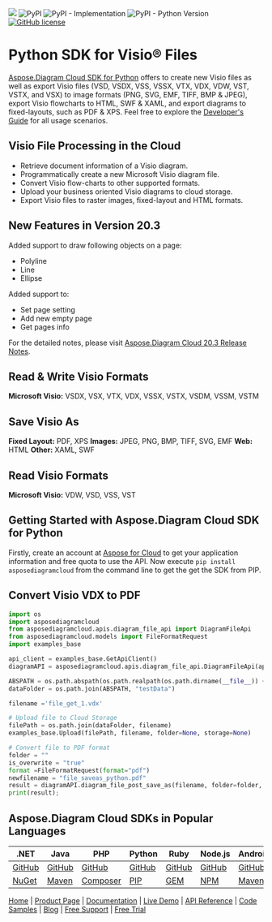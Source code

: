![](https://img.shields.io/badge/api-v3.0-lightgrey) ![PyPI](https://img.shields.io/pypi/v/asposediagramcloud) ![PyPI - Implementation](https://img.shields.io/pypi/implementation/asposediagramcloud) ![PyPI - Python Version](https://img.shields.io/pypi/pyversions/asposediagramcloud) [![GitHub license](https://img.shields.io/github/license/aspose-diagram-cloud/aspose-Diagram-cloud-python)](https://github.com/aspose-diagram-cloud/aspose-Diagram-cloud-python/blob/master/LICENSE) 

# Python SDK for Visio® Files

[Aspose.Diagram Cloud SDK for Python](https://products.aspose.cloud/diagram/python) offers to create new Visio files as well as export Visio files (VSD, VSDX, VSS, VSSX, VTX, VDX, VDW, VST, VSTX, and VSX) to image formats (PNG, SVG, EMF, TIFF, BMP & JPEG), export Visio flowcharts to HTML, SWF & XAML, and export diagrams to fixed-layouts, such as PDF & XPS. Feel free to explore the [Developer's Guide](https://docs.aspose.cloud/diagram/developer-guide/) for all usage scenarios. 

## Visio File Processing in the Cloud

- Retrieve document information of a Visio diagram.
- Programmatically create a new Microsoft Visio diagram file.
- Convert Visio flow-charts to other supported formats.
- Upload your business oriented Visio diagrams to cloud storage.
- Export Visio files to raster images, fixed-layout and HTML formats.

## New Features in Version 20.3

Added support to draw following objects on a page:
- Polyline
- Line
- Ellipse

Added support to:
- Set page setting  
- Add new empty page
- Get pages info

For the detailed notes, please visit [Aspose.Diagram Cloud 20.3 Release Notes](https://docs.aspose.cloud/diagram/aspose-diagram-cloud-20-3-release-notes/).

## Read & Write Visio Formats

**Microsoft Visio:** VSDX, VSX, VTX, VDX, VSSX, VSTX, VSDM, VSSM, VSTM

## Save Visio As

**Fixed Layout:** PDF, XPS
**Images:** JPEG, PNG, BMP, TIFF, SVG, EMF
**Web:** HTML
**Other:** XAML, SWF

## Read Visio Formats

**Microsoft Visio:** VDW, VSD, VSS, VST

## Getting Started with Aspose.Diagram Cloud SDK for Python

Firstly, create an account at [Aspose for Cloud](https://dashboard.aspose.cloud/) to get your application information and free quota to use the API. Now execute `pip install asposediagramcloud` from the command line to get the get the SDK from PIP. 

## Convert Visio VDX to PDF 

```python
import os
import asposediagramcloud
from asposediagramcloud.apis.diagram_file_api import DiagramFileApi
from asposediagramcloud.models import FileFormatRequest
import examples_base

api_client = examples_base.GetApiClient()
diagramAPI = asposediagramcloud.apis.diagram_file_api.DiagramFileApi(api_client)

ABSPATH = os.path.abspath(os.path.realpath(os.path.dirname(__file__)) + "/..")
dataFolder = os.path.join(ABSPATH, "testData")

filename ='file_get_1.vdx'

# Upload file to Cloud Storage
filePath = os.path.join(dataFolder, filename)
examples_base.Upload(filePath, filename, folder=None, storage=None)

# Convert file to PDF format
folder = ""
is_overwrite = "true"
format =FileFormatRequest(format="pdf")
newfilename = "file_saveas_python.pdf"
result = diagramAPI.diagram_file_post_save_as(filename, folder=folder, newfilename=newfilename, format=format, is_overwrite=is_overwrite)
print(result);
```

## Aspose.Diagram Cloud SDKs in Popular Languages

| .NET | Java | PHP | Python | Ruby | Node.js | Android | Perl | Swift |
|---|---|---|---|---|---|---|---|---|
| [GitHub](https://github.com/aspose-diagram-cloud/aspose-diagram-cloud-dotnet) | [GitHub](https://github.com/aspose-diagram-cloud/aspose-diagram-cloud-java) | [GitHub](https://github.com/aspose-diagram-cloud/aspose-diagram-cloud-php) | [GitHub](https://github.com/aspose-diagram-cloud/aspose-diagram-cloud-python) | [GitHub](https://github.com/aspose-diagram-cloud/aspose-diagram-cloud-ruby)  | [GitHub](https://github.com/aspose-diagram-cloud/aspose-diagram-cloud-node) | [GitHub](https://github.com/aspose-diagram-cloud/aspose-diagram-cloud-android) | [GitHub](https://github.com/aspose-diagram-cloud/aspose-diagram-cloud-perl) | [GitHub](https://github.com/aspose-diagram-cloud/aspose-diagram-cloud-swift) |
| [NuGet](https://www.nuget.org/packages/Aspose.Diagram-Cloud/) | [Maven](https://repository.aspose.cloud/webapp/#/artifacts/browse/tree/General/repo/com/aspose/aspose-diagram-cloud) | [Composer](https://packagist.org/packages/aspose/diagram-sdk-php) | [PIP](https://pypi.org/project/asposediagramcloud/) | [GEM](https://rubygems.org/gems/aspose_diagram_cloud)  | [NPM](https://www.npmjs.com/package/asposediagramcloud) | [Maven](https://repository.aspose.cloud/webapp/#/artifacts/browse/tree/General/repo/com/aspose/aspose-diagram-cloud-android) |  [CPAN](https://metacpan.org/release/AsposeDiagramCloud-DiagramApi) | [POD](https://cocoapods.org/pods/AsposeDiagramCloud) |

[Home](https://www.aspose.cloud) | [Product Page](https://products.aspose.cloud/diagram/python) | [Documentation](https://docs.aspose.cloud/diagram/) | [Live Demo](https://products.aspose.app/diagram/family) | [API Reference](https://apireference.aspose.cloud/diagram/) | [Code Samples](https://github.com/aspose-diagram-cloud/aspose-diagram-cloud-ruby) | [Blog](https://blog.aspose.cloud/category/diagram/) | [Free Support](https://forum.aspose.cloud/c/diagram) | [Free Trial](https://dashboard.aspose.cloud/)
